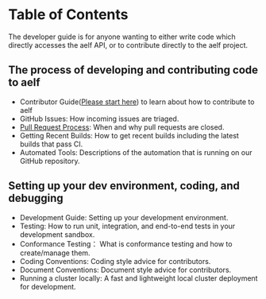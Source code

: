 # Table of Contents
The developer guide is for anyone wanting to either write code which directly accesses the aelf API, or to contribute directly to the aelf project. 

## The process of developing and contributing code to aelf

- Contributor Guide([Please start here](https://github.com/AElfProject/aelf-community/blob/main/getstarted.md)) to learn about how to contribute to aelf
- GitHub Issues: How incoming issues are triaged.
- [Pull Request Process]((https://github.com/AElfProject/aelf-community/blob/main/guidepull.md)): When and why pull requests are closed.
- Getting Recent Builds: How to get recent builds including the latest builds that pass CI.
- Automated Tools: Descriptions of the automation that is running on our GitHub repository.

## Setting up your dev environment, coding, and debugging

- Development Guide: Setting up your development environment.
- Testing: How to run unit, integration, and end-to-end tests in your development sandbox.
- Conformance Testing： What is conformance testing and how to create/manage them.
- Coding Conventions: Coding style advice for contributors.
- Document Conventions: Document style advice for contributors.
- Running a cluster locally: A fast and lightweight local cluster deployment for development.
